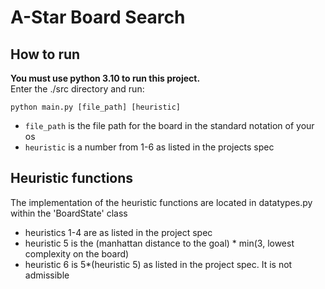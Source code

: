 # A-Star Board Search

## How to run
**You must use python 3.10 to run this project.**  
Enter the ./src directory and run:
```
python main.py [file_path] [heuristic]
```
* `file_path` is the file path for the board in the standard notation of your os
* `heuristic` is a number from 1-6 as listed in the projects spec

## Heuristic functions
The implementation of the heuristic functions are located in datatypes.py within the 'BoardState' class  
* heuristics 1-4 are as listed in the project spec
* heuristic 5 is the (manhattan distance to the goal) * min(3, lowest complexity on the board)
* heuristic 6 is 5*(heuristic 5) as listed in the project spec. It is not admissible
